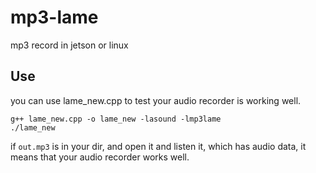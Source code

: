 # mp3-lame
mp3 record in jetson or linux 
## Use
you can use lame_new.cpp to test your audio recorder is working well.

```shell
g++ lame_new.cpp -o lame_new -lasound -lmp3lame
./lame_new
```

if `out.mp3` is in your dir, and open it and listen it, which has audio data, it means that your audio recorder works well.
